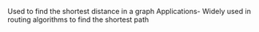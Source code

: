 Used to find the shortest distance in a graph Applications- Widely used in routing algorithms to find the shortest path
